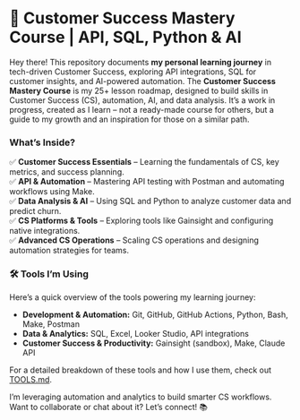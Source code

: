 # 📌 Customer Success Mastery Course | API, SQL, Python & AI

Hey there! This repository documents **my personal learning journey** in tech-driven Customer Success, exploring API integrations, SQL for customer insights, and AI-powered automation. The **Customer Success Mastery Course** is my 25+ lesson roadmap, designed to build skills in Customer Success (CS), automation, AI, and data analysis. It’s a work in progress, created as I learn – not a ready-made course for others, but a guide to my growth and an inspiration for those on a similar path.

### What’s Inside?

✅ **Customer Success Essentials** – Learning the fundamentals of CS, key metrics, and success planning.  
✅ **API & Automation** – Mastering API testing with Postman and automating workflows using Make.  
✅ **Data Analysis & AI** – Using SQL and Python to analyze customer data and predict churn.  
✅ **CS Platforms & Tools** – Exploring tools like Gainsight and configuring native integrations.  
✅ **Advanced CS Operations** – Scaling CS operations and designing automation strategies for teams.  

### 🛠 Tools I’m Using

Here’s a quick overview of the tools powering my learning journey:  

- **Development & Automation:** Git, GitHub, GitHub Actions, Python, Bash, Make, Postman  
- **Data & Analytics:** SQL, Excel, Looker Studio, API integrations  
- **Customer Success & Productivity:** Gainsight (sandbox), Make, Claude API  

For a detailed breakdown of these tools and how I use them, check out [TOOLS.md](docs/TOOLS.md).  

I’m leveraging automation and analytics to build smarter CS workflows. Want to collaborate or chat about it? Let’s connect! 📚